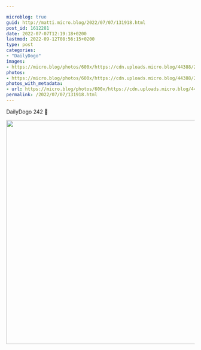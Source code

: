 ```yaml
---

microblog: true
guid: http://matti.micro.blog/2022/07/07/131918.html
post_id: 1612281
date: 2022-07-07T12:19:18+0200
lastmod: 2022-09-12T08:56:15+0200
type: post
categories:
- "DailyDogo"
images:
- https://micro.blog/photos/600x/https://cdn.uploads.micro.blog/44388/2022/6977d4548a.jpg
photos:
- https://micro.blog/photos/600x/https://cdn.uploads.micro.blog/44388/2022/6977d4548a.jpg
photos_with_metadata:
- url: https://micro.blog/photos/600x/https://cdn.uploads.micro.blog/44388/2022/6977d4548a.jpg
permalink: /2022/07/07/131918.html
---
```

DailyDogo 242 🐶

<img src="https://micro.blog/photos/600x/https://blog.martin-haehnel.de/uploads/2022/6977d4548a.jpg" width="600" height="600" alt="" />
